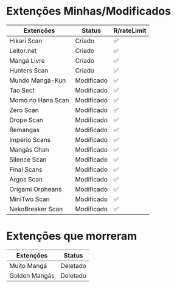 # Extenções Minhas/Modificados

| Extenções | Status | R/rateLimit |
|--|--|--|
| Hikari Scan | Criado | ✅ |
| Leitor.net | Criado | ✅ |
| Mangá Livre | Criado | ✅ |
| Hunters Scan | Criado | ✅ |
| Mundo Mangá-Kun | Modificado | ✅ |
| Tao Sect | Modificado | ✅ |
| Momo no Hana Scan | Modificado | ✅ |
| Zero Scan | Modificado | ✅ |
| Drope Scan | Modificado | ✅ |
| Remangas | Modificado | ✅ |
| Império Scans | Modificado | ✅ |
| Mangás Chan | Modificado | ✅ |
| Silence Scan | Modificado | ✅ |
| Final Scans | Modificado | ✅ |
| Argos Scan | Modificado | ✅ |
| Origami Orpheans | Modificado | ✅ |
| MiniTwo Scan | Modificado | ✅ |
| NekoBreaker Scan | Modificado | ✅ |

# Extenções que morreram

| Extenções | Status |
|--|--|
| Muito Mangá | Deletado |
| Golden Mangás | Deletado |
